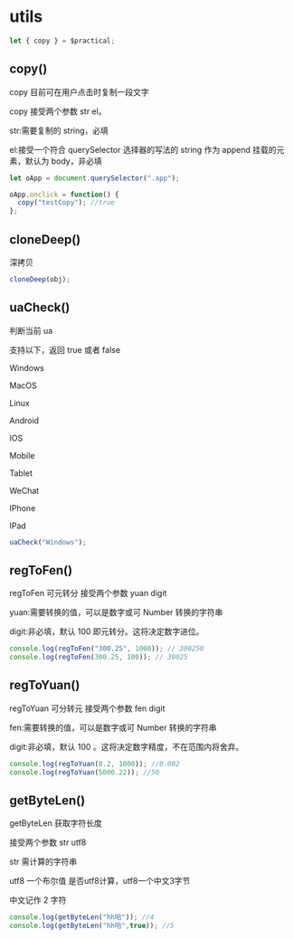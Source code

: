# utils

```js
let { copy } = $practical;
```

## copy()

copy 目前可在用户点击时复制一段文字

copy 接受两个参数 str el。

str:需要复制的 string，必填

el:接受一个符合 querySelector 选择器的写法的 string 作为 append 挂载的元素，默认为 body，非必填

```js
let oApp = document.querySelector(".app");

oApp.onclick = function() {
  copy("testCopy"); //true
};
```

## cloneDeep()

深拷贝

```js
cloneDeep(obj);
```

## uaCheck()

判断当前 ua

支持以下，返回 true 或者 false

Windows

MacOS

Linux

Android

IOS

Mobile

Tablet

WeChat

IPhone

IPad

```js
uaCheck("Windows");
```

## regToFen()

regToFen 可元转分 接受两个参数 yuan digit

yuan:需要转换的值，可以是数字或可 Number 转换的字符串

digit:非必填，默认 100 即元转分。这将决定数字进位。

```js
console.log(regToFen("300.25", 1000)); // 300250
console.log(regToFen(300.25, 100)); // 30025
```

## regToYuan()

regToYuan 可分转元 接受两个参数 fen digit

fen:需要转换的值，可以是数字或可 Number 转换的字符串

digit:非必填，默认 100 。这将决定数字精度，不在范围内将舍弃。

```js
console.log(regToYuan(0.2, 1000)); //0.002
console.log(regToYuan(5000.22)); //50
```

## getByteLen()

getByteLen 获取字符长度

接受两个参数  str  utf8

str 需计算的字符串

utf8  一个布尔值 是否utf8计算，utf8一个中文3字节

中文记作 2 字符

```js
console.log(getByteLen("hh哈")); //4
console.log(getByteLen("hh哈",true)); //5
```
